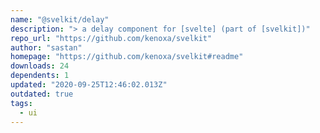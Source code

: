 ```yaml
---
name: "@svelkit/delay"
description: "> a delay component for [svelte] (part of [svelkit])"
repo_url: "https://github.com/kenoxa/svelkit"
author: "sastan"
homepage: "https://github.com/kenoxa/svelkit#readme"
downloads: 24
dependents: 1
updated: "2020-09-25T12:46:02.013Z"
outdated: true
tags: 
  - ui
---
```

